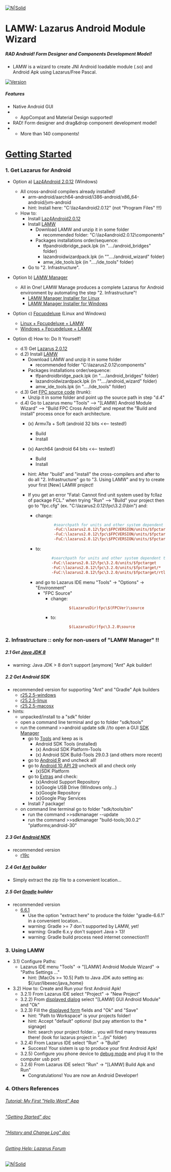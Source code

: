 [![N|Solid](https://i.imgur.com/eAIuo9U.png)](https://www.lazarus-ide.org/)

# LAMW: Lazarus Android Module Wizard
##### RAD Android! Form Designer and Components Development Model!
- LAMW is a wizard to create JNI Android loadable module (.so) and Android Apk using Lazarus/Free Pascal.

[![Version](https://img.shields.io/badge/Version-0.8.6.2-blue)](https://github.com/jmpessoa/lazandroidmodulewizard/archive/master.zip)

##### Features
- Native Android GUI
- - AppCompat and Material Design supported!
- RAD! Form designer and drag&drop component development model!
- - More than 140 components! 

# [Getting Started](https://github.com/jmpessoa/lazandroidmodulewizard/blob/master/docs/LAMW_Getting_Started.txt)

### 1. Get Lazarus for Android
- Option a) [Laz4Android 2.0.12](http://sourceforge.net/projects/laz4android/files/?source=navbar) (Windows) 
   - All cross-android compilers already installed!
      - arm-android/aarch64-android/i386-android/x86_64-android/jvm-android
     - hint: Install here: "C:\laz4android2.0.12"   (not "Program Files" !!!)
   - How to:
      - Install [Laz4Android2.0.12](http://sourceforge.net/projects/laz4android/files/?source=navbar)
      - Install [LAMW](https://github.com/jmpessoa/lazandroidmodulewizard/archive/master.zip)
         - Download LAMW and unzip it in some folder 
            - recommended folder: "C:\laz4android2.0.12\components"
         - Packages installations order/sequence:
            - tfpandroidbridge_pack.lpk	(in "..../android_bridges" folder)
            - lazandroidwizardpack.lpk	(in ""..../android_wizard" folder)
            - amw_ide_tools.lpk		(in "..../ide_tools" folder)
      - Go to "2. Infrastructure".  

- Option b) [LAMW Manager](https://forum.lazarus.freepascal.org/index.php/topic,45361.0.html) 
   - All in One! LAMW Manage produces a complete Lazarus for Android environment by automating the step "2. Infrastructure"!   
      - [LAMW Manager Installer for Linux](https://github.com/dosza/LAMWManager-linux)
      - [LAMW Manager Installer for Windows](https://github.com/dosza/LAMWManager-win)

- Option c) [Fpcupdeluxe](https://github.com/LongDirtyAnimAlf/fpcupdeluxe/releases) (Linux and Windows) 
  - [Linux + Fpcupdeluxe + LAMW](https://wiki.freepascal.org/LAMW_install_linux_fpcupdeluxe)
  - [Windows + Fpcupdeluxe + LAMW](https://wiki.freepascal.org/LAMW_install_windows_fpcupdeluxe)
- Option d) How to: Do It Yourself! 
    - d.1) Get [Lazarus 2.0.12](https://sourceforge.net/projects/lazarus/files/Lazarus%20Windows%2064%20bits/Lazarus%202.0.12/lazarus-2.0.12-fpc-3.2.0-win64.exe/download)
    - d.2) Install [LAMW](https://github.com/jmpessoa/lazandroidmodulewizard/archive/master.zip)
         - Download LAMW and unzip it in some folder 
            - recommended folder "C:\lazarus2.0.12\components"
         - Packages installations order/sequence:
            - tfpandroidbridge_pack.lpk	(in "..../android_bridges" folder)
            - lazandroidwizardpack.lpk	(in ""..../android_wizard" folder)
            - amw_ide_tools.lpk		(in "..../ide_tools" folder)
    - d.3) Get [FPC source code](https://gitlab.com/freepascal.org/fpc/source/-/archive/main/source-main.zip) (trunk):
      - Unzip it in some folder and point up the source path in step "d.4"
    - d.4) Go to Lazarus menu "Tools" --> "[LAMW] Android Module Wizard" --> "Build FPC Cross Android" and repeat the "Build and install" process  once for each architecture.
      - (x) Armv7a + Soft (android 32 bits	<<-- tested!)
         - Build
        - Install
      - (x) Aarch64 (android 64 bits	<<-- tested!)
        - Build
        - Install

      - hint: After "build" and "install" the cross-compilers and after to do  all "2. Infrastructure" go to "3. Using LAMW" and try to create your first [New] LAMW project!
      - If you get an error "Fatal: Cannot find unit system used by fcllaz of package FCL." when trying "Run" --> "Build"  your project then go to "fpc.cfg"  (ex. "C:\lazarus2.0.12\fpc\3.2.0\bin") and:
         - change:
            ```cfg
                    #searchpath for units and other system dependent things
                    -FuC:\lazarus2.0.12\fpc\$FPCVERSION/units/$fpctarget 
                    -FuC:\lazarus2.0.12\fpc\$FPCVERSION/units/$fpctarget/*  
                    -FuC:\lazarus2.0.12\fpc\$FPCVERSION/units/$fpctarget/rtl
            ```
         - to:        
            ```cfg
                   #searchpath for units and other system dependent things
                   -FuC:\lazarus2.0.12\fpc\3.2.0/units/$fpctarget 
                   -FuC:\lazarus2.0.12\fpc\3.2.0/units/$fpctarget/*  
                   -FuC:\lazarus2.0.12\fpc\3.2.0/units/$fpctarget/rtl
           ```
         - and go to Lazarus IDE menu "Tools" -> "Options" -> "Environment"
           - "FPC Source"
             - change:
               ```cfg
                       $(LazarusDir)fpc\$(FPCVer)\source 
               ```
             - to:
               ```cfg             
                       $(LazarusDir)fpc\3.2.0\source
               ```

### 2. Infrastructure  :: only for non-users of  "LAMW Manager" !!

##### 2.1 Get [Java JDK 8](http://www.oracle.com/technetwork/java/javase/downloads/jdk8-downloads-2133151.html)
- warning:  Java JDK > 8 don't support [anymore] "Ant" Apk builder!

##### 2.2 Get Android SDK
- recommended version for supporting "Ant" and "Gradle" Apk builders
  - [r25.2.5-windows](https://dl.google.com/android/repository/tools_r25.2.5-windows.zip)
   - [r25.2.5-linux](https://dl.google.com/android/repository/tools_r25.2.5-linux.zip)
   - [r25.2.5-macosx](https://dl.google.com/android/repository/tools_r25.2.5-macosx.zip)
- hints:
    - unpacked/install to a "sdk" folder
    - open a command line terminal and go to folder "sdk/tools"
    - run the command  >>android update sdk    //to open a GUI [SDK Manager](https://i.imgur.com/UbdoENt.png) 
       - go to [Tools](https://i.imgur.com/UbdoENt.png) and keep as is
          - Android SDK Tools  (installed)
          - (x) Android SDK Platform-Tools
          - (x) Android SDK Build-Tools 29.0.3 (and others more recent)
       - go to [Android R](https://i.imgur.com/JvtPqpq.png) and uncheck all! 
       - go to [Android 10 API 29](https://i.imgur.com/JvtPqpq.png) uncheck all and check only 
         - (x)SDK Platform
       - go to [Extras](https://i.imgur.com/pTpG3JO.png) and check:
          - (x)Android Support Repository
          - (x)Google USB Drive	(Windows only...)
          - (x)Google Repository
          - (x)Google Play Services
       - Install 7 package!
    - on command line terminal go to folder "sdk/tools/bin"
       - run the command  >>sdkmanager --update
       - run the command  >>sdkmanager "build-tools;30.0.2" "platforms;android-30"
       
##### 2.3 Get [Android NDK](https://developer.android.com/ndk/downloads/index.html)
- recommended version
   - [r19c](https://github.com/android/ndk/wiki/Unsupported-Downloads)

##### 2.4 Get [Ant](http://ant.apache.org/bindownload.cgi) builder 
- Simply extract the zip file to a convenient location...

##### 2.5 Get [Gradle](https://gradle.org/releases/) builder
- recommended version
  - [6.6.1](https://gradle.org/next-steps/?version=6.6.1&format=bin)
    - Use the option "extract here" to produce the folder "gradle-6.6.1" in a convenient location...
    - warning: Gradle >= 7  don't supported by LAMW, yet! 
    - warning: Gradle 6.x.y  don't support Java > 13!
    - warning: Gradle build process need internet connection!!!

### 3. Using LAMW

- 3.1) Configure Paths:
  - Lazarus IDE menu "Tools" -> "[LAMW] Android Module Wizard" ->  "Paths Settings ..."
    - hint: [MacOs >= 10.5] Path to Java JDK auto setting as: ${/usr/libexec/java_home}
- 3.2) How to: Create and Run your first Android Apk!
    - 3.2.1) From Lazarus IDE select "Project" -> "New Project" 
    - 3.2.2) From [displayed dialog](https://i.imgur.com/34lqo0N.png) select "[LAMW] GUI Android Module" and "Ok"
    - 3.2.3) Fill the [displayed form](https://i.imgur.com/6pn9cyP.png) fields and "Ok" and "Save"
      - hint: "Path to Workspace" is your projects folder!
      - hint: Accept "default" options! (but pay attention to the * signage)
      - hint: search your project folder... you will find many treasures there! (look for lazarus project in ".../jni" folder)    
  - 3.2.4) From Lazarus IDE select "Run" -> "Build"
     - Success! Your sistem is up to produce your first Android Apk!
  - 3.2.5) Configure you phone device to [debug mode](https://developer.android.com/studio/debug/dev-options) and plug it to the computer usb port
  - 3.2.6) From Lazarus IDE select "Run" -> "[LAMW] Build Apk and Run"
     - Congratulations! You are now an Android Developer!

### 4. Others References
###### [Tutorial: My First "Hello Word" App](https://github.com/jmpessoa/lazandroidmodulewizard/blob/master/docs/AppHelloWorld.md)
###### ["Getting Started" doc](https://github.com/jmpessoa/lazandroidmodulewizard/blob/master/docs/LAMW_Getting_Started.txt)
###### ["History and Change Log" doc](https://github.com/jmpessoa/lazandroidmodulewizard/blob/master/docs/LAMW_History_and_Change_Log.txt)
###### [Getting Help: Lazarus Forum](https://forum.lazarus.freepascal.org/index.php/board,43.0.html)

[![N|Solid](https://i.imgur.com/xlfiR4A.png)](https://www.lazarus-ide.org/)

